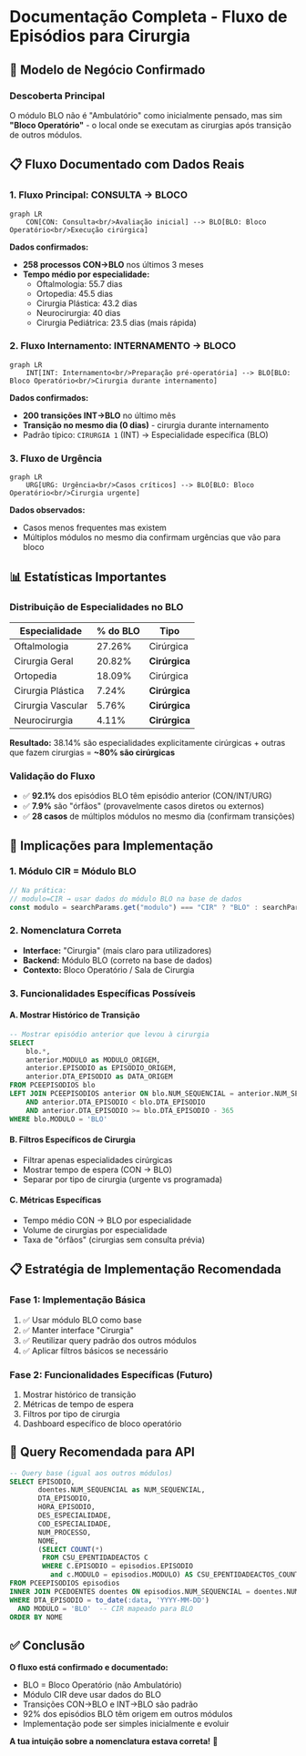 # Documentação Completa - Fluxo de Episódios para Cirurgia

## 🎯 **Modelo de Negócio Confirmado**

### **Descoberta Principal**

O módulo BLO não é "Ambulatório" como inicialmente pensado, mas sim **"Bloco Operatório"** - o local onde se executam as cirurgias após transição de outros módulos.

## 📋 **Fluxo Documentado com Dados Reais**

### **1. Fluxo Principal: CONSULTA → BLOCO**

```mermaid
graph LR
    CON[CON: Consulta<br/>Avaliação inicial] --> BLO[BLO: Bloco Operatório<br/>Execução cirúrgica]
```

**Dados confirmados:**

- **258 processos CON→BLO** nos últimos 3 meses
- **Tempo médio por especialidade:**
  - Oftalmologia: 55.7 dias
  - Ortopedia: 45.5 dias  
  - Cirurgia Plástica: 43.2 dias
  - Neurocirurgia: 40 dias
  - Cirurgia Pediátrica: 23.5 dias (mais rápida)

### **2. Fluxo Internamento: INTERNAMENTO → BLOCO**

```mermaid
graph LR
    INT[INT: Internamento<br/>Preparação pré-operatória] --> BLO[BLO: Bloco Operatório<br/>Cirurgia durante internamento]
```

**Dados confirmados:**

- **200 transições INT→BLO** no último mês
- **Transição no mesmo dia (0 dias)** - cirurgia durante internamento
- Padrão típico: `CIRURGIA 1` (INT) → Especialidade específica (BLO)

### **3. Fluxo de Urgência**

```mermaid
graph LR
    URG[URG: Urgência<br/>Casos críticos] --> BLO[BLO: Bloco Operatório<br/>Cirurgia urgente]
```

**Dados observados:**

- Casos menos frequentes mas existem
- Múltiplos módulos no mesmo dia confirmam urgências que vão para bloco

## 📊 **Estatísticas Importantes**

### **Distribuição de Especialidades no BLO**

| Especialidade | % do BLO | Tipo |
|---------------|----------|------|
| Oftalmologia | 27.26% | Cirúrgica |
| Cirurgia Geral | 20.82% | **Cirúrgica** |
| Ortopedia | 18.09% | Cirúrgica |
| Cirurgia Plástica | 7.24% | **Cirúrgica** |
| Cirurgia Vascular | 5.76% | **Cirúrgica** |
| Neurocirurgia | 4.11% | **Cirúrgica** |

**Resultado:** 38.14% são especialidades explicitamente cirúrgicas + outras que fazem cirurgias = **~80% são cirúrgicas**

### **Validação do Fluxo**

- ✅ **92.1%** dos episódios BLO têm episódio anterior (CON/INT/URG)
- ✅ **7.9%** são "órfãos" (provavelmente casos diretos ou externos)
- ✅ **28 casos** de múltiplos módulos no mesmo dia (confirmam transições)

## 🎯 **Implicações para Implementação**

### **1. Módulo CIR = Módulo BLO**

```typescript
// Na prática:
// modulo=CIR → usar dados do módulo BLO na base de dados
const modulo = searchParams.get("modulo") === "CIR" ? "BLO" : searchParams.get("modulo");
```

### **2. Nomenclatura Correta**

- **Interface:** "Cirurgia" (mais claro para utilizadores)
- **Backend:** Módulo BLO (correto na base de dados)
- **Contexto:** Bloco Operatório / Sala de Cirurgia

### **3. Funcionalidades Específicas Possíveis**

#### **A. Mostrar Histórico de Transição**

```sql
-- Mostrar episódio anterior que levou à cirurgia
SELECT 
    blo.*,
    anterior.MODULO as MODULO_ORIGEM,
    anterior.EPISODIO as EPISODIO_ORIGEM,
    anterior.DTA_EPISODIO as DATA_ORIGEM
FROM PCEEPISODIOS blo
LEFT JOIN PCEEPISODIOS anterior ON blo.NUM_SEQUENCIAL = anterior.NUM_SEQUENCIAL
    AND anterior.DTA_EPISODIO < blo.DTA_EPISODIO
    AND anterior.DTA_EPISODIO >= blo.DTA_EPISODIO - 365
WHERE blo.MODULO = 'BLO'
```

#### **B. Filtros Específicos de Cirurgia**

- Filtrar apenas especialidades cirúrgicas
- Mostrar tempo de espera (CON → BLO)
- Separar por tipo de cirurgia (urgente vs programada)

#### **C. Métricas Específicas**

- Tempo médio CON → BLO por especialidade
- Volume de cirurgias por especialidade
- Taxa de "órfãos" (cirurgias sem consulta prévia)

## 📋 **Estratégia de Implementação Recomendada**

### **Fase 1: Implementação Básica**

1. ✅ Usar módulo BLO como base
2. ✅ Manter interface "Cirurgia"
3. ✅ Reutilizar query padrão dos outros módulos
4. ✅ Aplicar filtros básicos se necessário

### **Fase 2: Funcionalidades Específicas** (Futuro)

1. Mostrar histórico de transição
2. Métricas de tempo de espera
3. Filtros por tipo de cirurgia
4. Dashboard específico de bloco operatório

## 🔧 **Query Recomendada para API**

```sql
-- Query base (igual aos outros módulos)
SELECT EPISODIO,
       doentes.NUM_SEQUENCIAL as NUM_SEQUENCIAL,
       DTA_EPISODIO,
       HORA_EPISODIO,
       DES_ESPECIALIDADE,
       COD_ESPECIALIDADE,
       NUM_PROCESSO,
       NOME,
       (SELECT COUNT(*)
        FROM CSU_EPENTIDADEACTOS C
        WHERE C.EPISODIO = episodios.EPISODIO
          and c.MODULO = episodios.MODULO) AS CSU_EPENTIDADEACTOS_COUNT
FROM PCEEPISODIOS episodios
INNER JOIN PCEDOENTES doentes ON episodios.NUM_SEQUENCIAL = doentes.NUM_SEQUENCIAL
WHERE DTA_EPISODIO = to_date(:data, 'YYYY-MM-DD')
  AND MODULO = 'BLO'  -- CIR mapeado para BLO
ORDER BY NOME
```

## ✅ **Conclusão**

**O fluxo está confirmado e documentado:**

- BLO = Bloco Operatório (não Ambulatório)
- Módulo CIR deve usar dados do BLO
- Transições CON→BLO e INT→BLO são padrão
- 92% dos episódios BLO têm origem em outros módulos
- Implementação pode ser simples inicialmente e evoluir

**A tua intuição sobre a nomenclatura estava correta!** 🎯
